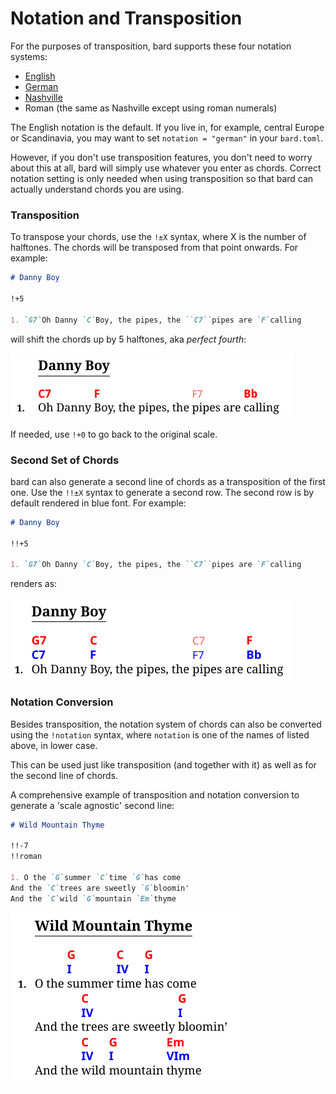 # Notation and Transposition

For the purposes of transposition, bard supports these four notation systems:

- [English](https://en.wikipedia.org/wiki/Musical_note#12-tone_chromatic_scale)
- [German](https://en.wikipedia.org/wiki/Musical_note#12-tone_chromatic_scale)
- [Nashville](https://en.wikipedia.org/wiki/Nashville_Number_System)
- Roman (the same as Nashville except using roman numerals)

The English notation is the default.
If you live in, for example, central Europe or Scandinavia, you may want to set `notation = "german"` in your `bard.toml`.

However, if you don't use transposition features, you don't need to worry about this at all, bard will simply use
whatever you enter as chords. Correct notation setting is only needed when using transposition so that bard can actually
understand chords you are using.

### Transposition

To transpose your chords, use the `!±X` syntax, where X is the number of halftones.
The chords will be transposed from that point onwards. For example:

```Markdown
# Danny Boy

!+5

1. `G7`Oh Danny `C`Boy, the pipes, the ``C7``pipes are `F`calling
```

will shift the chords up by 5 halftones, aka _perfect fourth_:

![transposition example 1](./assets/transpose-1.png)

If needed, use `!+0` to go back to the original scale.

### Second Set of Chords

bard can also generate a second line of chords as a transposition of the first one.
Use the `!!±X` syntax to generate a second row. The second row is by default
rendered in blue font. For example:


```Markdown
# Danny Boy

!!+5

1. `G7`Oh Danny `C`Boy, the pipes, the ``C7``pipes are `F`calling
```

renders as:

![transposition example 2](./assets/transpose-2.png)

### Notation Conversion

Besides transposition, the notation system of chords can also be converted using the `!notation` syntax,
where `notation` is one of the names of listed above, in lower case.

This can be used just like transposition (and together with it) as well as for the second line of chords.

A comprehensive example of transposition and notation conversion to generate a 'scale agnostic' second line:

```Markdown
# Wild Mountain Thyme

!!-7
!!roman

1. O the `G`summer `C`time `G`has come
And the `C`trees are sweetly `G`bloomin'
And the `C`wild `G`mountain `Em`thyme
```

![transposition example 3](./assets/transpose-3.png)
